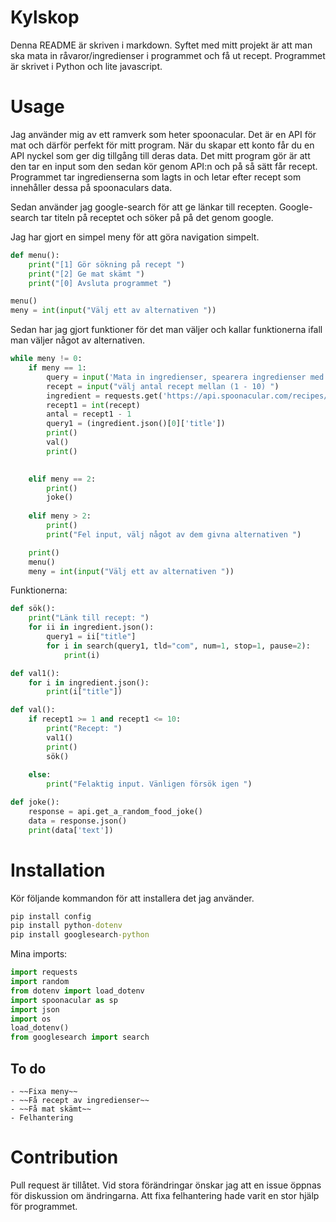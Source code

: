 
# Kylskop
Denna README är skriven i markdown. Syftet med mitt projekt är att man ska mata in råvaror/ingredienser i programmet och få ut recept. Programmet är skrivet i Python och lite javascript.


# Usage 

Jag använder mig av ett ramverk som heter spoonacular. Det är en API för mat och därför perfekt för mitt program. När du skapar ett konto får du en API nyckel som ger dig tillgång till deras data. Det mitt program gör är att den tar en input som den sedan kör genom API:n och på så sätt får recept. Programmet tar ingredienserna som lagts in och letar efter recept som innehåller dessa på spoonaculars data. 

Sedan använder jag google-search för att ge länkar till recepten. Google-search tar titeln på receptet och söker på på det genom google. 

Jag har gjort en simpel meny för att göra navigation simpelt. 

```python
def menu():
    print("[1] Gör sökning på recept ")
    print("[2] Ge mat skämt ")
    print("[0] Avsluta programmet ")

menu()
meny = int(input("Välj ett av alternativen "))

```

Sedan har jag gjort funktioner för det man väljer och kallar funktionerna ifall man väljer något av alternativen.

```python
while meny != 0:
    if meny == 1:
        query = input('Mata in ingredienser, spearera ingredienser med ",", mellanslag eller ".". Se till att du skriver de önskade ingredienserna på engelska: ')
        recept = input("välj antal recept mellan (1 - 10) ")
        ingredient = requests.get('https://api.spoonacular.com/recipes/findByIngredients?ingredients=' + query + '&number=' + recept + '&apiKey=' + f'{API_KEY}', params=HEADER,) 
        recept1 = int(recept)
        antal = recept1 - 1
        query1 = (ingredient.json()[0]['title'])
        print()
        val()
        print()

            
    elif meny == 2:
        print()
        joke()
    
    elif meny > 2:
        print()
        print("Fel input, välj något av dem givna alternativen ")

    print()
    menu()
    meny = int(input("Välj ett av alternativen "))
```
Funktionerna:

```python
def sök():
    print("Länk till recept: ")
    for ii in ingredient.json():
        query1 = ii["title"]
        for i in search(query1, tld="com", num=1, stop=1, pause=2):
            print(i)

def val1():
    for i in ingredient.json():
        print(i["title"])

def val():
    if recept1 >= 1 and recept1 <= 10: 
        print("Recept: ")
        val1()
        print()
        sök()
    
    else:
        print("Felaktig input. Vänligen försök igen ") 

def joke():
    response = api.get_a_random_food_joke()
    data = response.json()
    print(data['text']) 
```
# Installation 

Kör följande kommandon för att installera det jag använder.

```cmd
pip install config
pip install python-dotenv
pip install googlesearch-python
```

Mina imports:

```python
import requests
import random
from dotenv import load_dotenv
import spoonacular as sp
import json
import os
load_dotenv()
from googlesearch import search
```


## To do
    - ~~Fixa meny~~
    - ~~Få recept av ingredienser~~
    - ~~Få mat skämt~~
    - Felhantering

# Contribution 
Pull request är tillåtet. Vid stora förändringar önskar jag att en issue öppnas för diskussion om ändringarna. Att fixa felhantering hade varit en stor hjälp för programmet.
